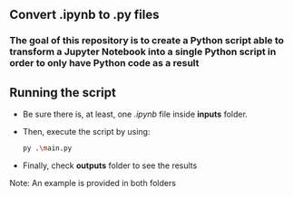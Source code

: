 ## Convert .ipynb to .py files

### The goal of this repository is to create a Python script able to transform a Jupyter Notebook into a single Python script in order to only have Python code as a result

## Running the script
* Be sure there is, at least, one *.ipynb* file inside **inputs** folder.
* Then, execute the script by using:

    ```bash 
    py .\main.py
    ```
* Finally, check **outputs** folder to see the results

Note: An example is provided in both folders